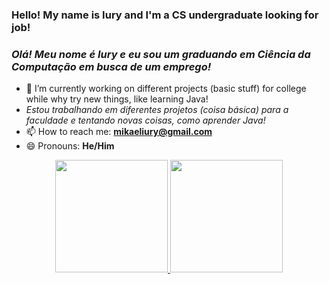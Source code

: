 ### Hello! My name is Iury and I'm a CS undergraduate looking for job!
### *Olá! Meu nome é Iury e eu sou um graduando em Ciência da Computação em busca de um emprego!*

- 🔭 I’m currently working on different projects (basic stuff) for college while why try new things, like learning Java!
-    *Estou trabalhando em diferentes projetos (coisa básica) para a faculdade e tentando novas coisas, como aprender Java!*
- 📫 How to reach me: **mikaeliury@gmail.com**
- 😄 Pronouns: **He/Him**

<div align="center">
  <a href="https://github.com/lugiakb">
  <img height="180em" src="https://github-readme-stats.vercel.app/api?username=lugiakb&show_icons=true&theme=algolia&include_all_commits=true&count_private=true"/>
  <img height="180em" src="https://github-readme-stats.vercel.app/api/top-langs/?username=lugiakb&layout=compact&langs_count=7&theme=algolia"/>
</div>
